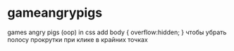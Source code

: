 # gameangrypigs
games angry pigs (oop)
in css add 
body
{
overflow:hidden;
}
чтобы убрать полосу прокрутки при клике  в крайних точках
